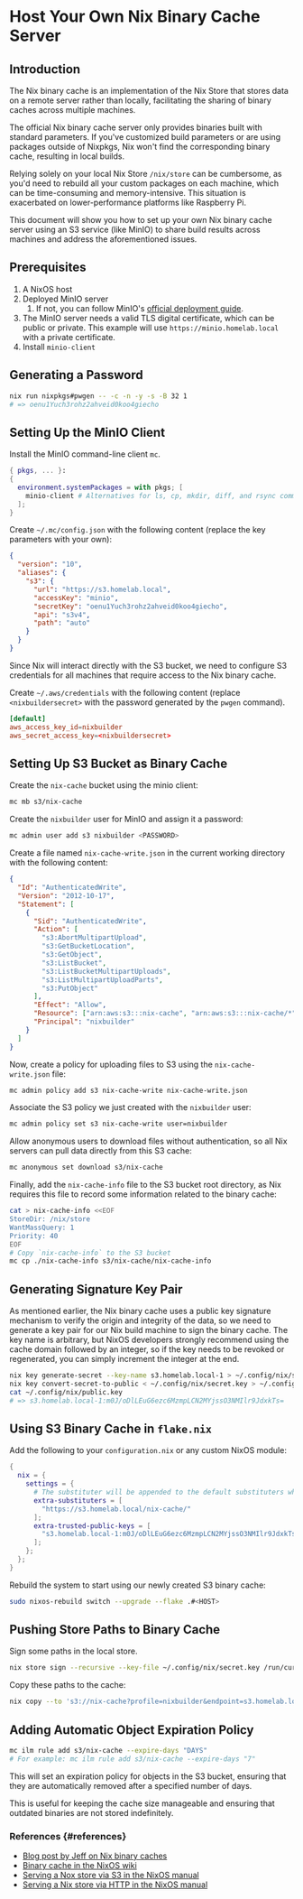 # Host Your Own Nix Binary Cache Server

## Introduction

The Nix binary cache is an implementation of the Nix Store that stores data on a remote
server rather than locally, facilitating the sharing of binary caches across multiple
machines.

The official Nix binary cache server only provides binaries built with standard
parameters. If you've customized build parameters or are using packages outside of
Nixpkgs, Nix won't find the corresponding binary cache, resulting in local builds.

Relying solely on your local Nix Store `/nix/store` can be cumbersome, as you'd need to
rebuild all your custom packages on each machine, which can be time-consuming and
memory-intensive. This situation is exacerbated on lower-performance platforms like
Raspberry Pi.

This document will show you how to set up your own Nix binary cache server using an S3
service (like MinIO) to share build results across machines and address the aforementioned
issues.

## Prerequisites

1. A NixOS host
1. Deployed MinIO server
   1. If not, you can follow MinIO's
      [official deployment guide](https://min.io/docs/minio/linux/operations/installation.html).
1. The MinIO server needs a valid TLS digital certificate, which can be public or private.
   This example will use `https://minio.homelab.local` with a private certificate.
1. Install `minio-client`

## Generating a Password

```bash
nix run nixpkgs#pwgen -- -c -n -y -s -B 32 1
# => oenu1Yuch3rohz2ahveid0koo4giecho
```

## Setting Up the MinIO Client

Install the MinIO command-line client `mc`.

```nix
{ pkgs, ... }:
{
  environment.systemPackages = with pkgs; [
    minio-client # Alternatives for ls, cp, mkdir, diff, and rsync commands for file systems and object storage
  ];
}
```

Create `~/.mc/config.json` with the following content (replace the key parameters with
your own):

```json
{
  "version": "10",
  "aliases": {
    "s3": {
      "url": "https://s3.homelab.local",
      "accessKey": "minio",
      "secretKey": "oenu1Yuch3rohz2ahveid0koo4giecho",
      "api": "s3v4",
      "path": "auto"
    }
  }
}
```

Since Nix will interact directly with the S3 bucket, we need to configure S3 credentials
for all machines that require access to the Nix binary cache.

Create `~/.aws/credentials` with the following content (replace `<nixbuildersecret>` with
the password generated by the `pwgen` command).

```toml
[default]
aws_access_key_id=nixbuilder
aws_secret_access_key=<nixbuildersecret>
```

## Setting Up S3 Bucket as Binary Cache

Create the `nix-cache` bucket using the minio client:

```bash
mc mb s3/nix-cache
```

Create the `nixbuilder` user for MinIO and assign it a password:

```bash
mc admin user add s3 nixbuilder <PASSWORD>
```

Create a file named `nix-cache-write.json` in the current working directory with the
following content:

```json
{
  "Id": "AuthenticatedWrite",
  "Version": "2012-10-17",
  "Statement": [
    {
      "Sid": "AuthenticatedWrite",
      "Action": [
        "s3:AbortMultipartUpload",
        "s3:GetBucketLocation",
        "s3:GetObject",
        "s3:ListBucket",
        "s3:ListBucketMultipartUploads",
        "s3:ListMultipartUploadParts",
        "s3:PutObject"
      ],
      "Effect": "Allow",
      "Resource": ["arn:aws:s3:::nix-cache", "arn:aws:s3:::nix-cache/*"],
      "Principal": "nixbuilder"
    }
  ]
}
```

Now, create a policy for uploading files to S3 using the `nix-cache-write.json` file:

```bash
mc admin policy add s3 nix-cache-write nix-cache-write.json
```

Associate the S3 policy we just created with the `nixbuilder` user:

```bash
mc admin policy set s3 nix-cache-write user=nixbuilder
```

Allow anonymous users to download files without authentication, so all Nix servers can
pull data directly from this S3 cache:

```bash
mc anonymous set download s3/nix-cache
```

Finally, add the `nix-cache-info` file to the S3 bucket root directory, as Nix requires
this file to record some information related to the binary cache:

```bash
cat > nix-cache-info <<EOF
StoreDir: /nix/store
WantMassQuery: 1
Priority: 40
EOF
# Copy `nix-cache-info` to the S3 bucket
mc cp ./nix-cache-info s3/nix-cache/nix-cache-info
```

## Generating Signature Key Pair

As mentioned earlier, the Nix binary cache uses a public key signature mechanism to verify
the origin and integrity of the data, so we need to generate a key pair for our Nix build
machine to sign the binary cache. The key name is arbitrary, but NixOS developers strongly
recommend using the cache domain followed by an integer, so if the key needs to be revoked
or regenerated, you can simply increment the integer at the end.

```bash
nix key generate-secret --key-name s3.homelab.local-1 > ~/.config/nix/secret.key
nix key convert-secret-to-public < ~/.config/nix/secret.key > ~/.config/nix/public.key
cat ~/.config/nix/public.key
# => s3.homelab.local-1:m0J/oDlLEuG6ezc6MzmpLCN2MYjssO3NMIlr9JdxkTs=
```

## Using S3 Binary Cache in `flake.nix`

Add the following to your `configuration.nix` or any custom NixOS module:

```nix
{
  nix = {
    settings = {
      # The substituter will be appended to the default substituters when fetching packages.
      extra-substituters = [
        "https://s3.homelab.local/nix-cache/"
      ];
      extra-trusted-public-keys = [
        "s3.homelab.local-1:m0J/oDlLEuG6ezc6MzmpLCN2MYjssO3NMIlr9JdxkTs="
      ];
    };
  };
}
```

Rebuild the system to start using our newly created S3 binary cache:

```bash
sudo nixos-rebuild switch --upgrade --flake .#<HOST>
```

## Pushing Store Paths to Binary Cache

Sign some paths in the local store.

```bash
nix store sign --recursive --key-file ~/.config/nix/secret.key /run/current-system
```

Copy these paths to the cache:

```bash
nix copy --to 's3://nix-cache?profile=nixbuilder&endpoint=s3.homelab.local' /run/current-system
```

## Adding Automatic Object Expiration Policy

```bash
mc ilm rule add s3/nix-cache --expire-days "DAYS"
# For example: mc ilm rule add s3/nix-cache --expire-days "7"
```

This will set an expiration policy for objects in the S3 bucket, ensuring that they are
automatically removed after a specified number of days.

This is useful for keeping the cache size manageable and ensuring that outdated binaries
are not stored indefinitely.

### References {#references}

- [Blog post by Jeff on Nix binary caches](https://jcollie.github.io/nixos/2022/04/27/nixos-binary-cache-2022.html)
- [Binary cache in the NixOS wiki](https://nixos.wiki/wiki/Binary_Cache)
- [Serving a Nox store via S3 in the NixOS manual](https://nixos.org/manual/nix/stable/package-management/s3-substituter.html)
- [Serving a Nix store via HTTP in the NixOS manual](https://nixos.org/manual/nix/stable/package-management/binary-cache-substituter.html)
